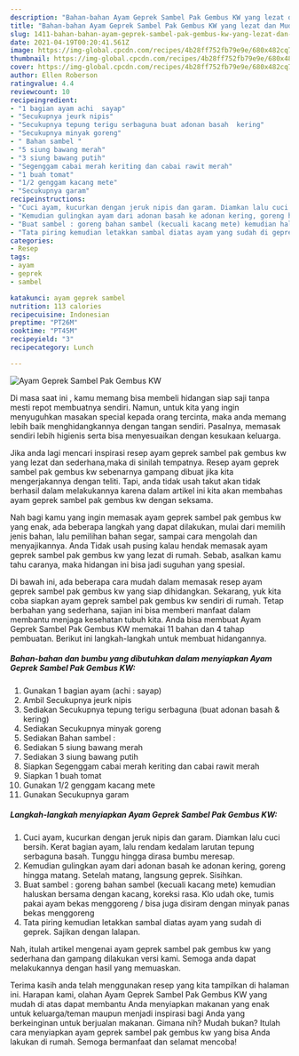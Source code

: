```yaml
---
description: "Bahan-bahan Ayam Geprek Sambel Pak Gembus KW yang lezat dan Mudah Dibuat"
title: "Bahan-bahan Ayam Geprek Sambel Pak Gembus KW yang lezat dan Mudah Dibuat"
slug: 1411-bahan-bahan-ayam-geprek-sambel-pak-gembus-kw-yang-lezat-dan-mudah-dibuat
date: 2021-04-19T00:20:41.561Z
image: https://img-global.cpcdn.com/recipes/4b28ff752fb79e9e/680x482cq70/ayam-geprek-sambel-pak-gembus-kw-foto-resep-utama.jpg
thumbnail: https://img-global.cpcdn.com/recipes/4b28ff752fb79e9e/680x482cq70/ayam-geprek-sambel-pak-gembus-kw-foto-resep-utama.jpg
cover: https://img-global.cpcdn.com/recipes/4b28ff752fb79e9e/680x482cq70/ayam-geprek-sambel-pak-gembus-kw-foto-resep-utama.jpg
author: Ellen Roberson
ratingvalue: 4.4
reviewcount: 10
recipeingredient:
- "1 bagian ayam achi  sayap"
- "Secukupnya jeurk nipis"
- "Secukupnya tepung terigu serbaguna buat adonan basah  kering"
- "Secukupnya minyak goreng"
- " Bahan sambel "
- "5 siung bawang merah"
- "3 siung bawang putih"
- "Segenggam cabai merah keriting dan cabai rawit merah"
- "1 buah tomat"
- "1/2 genggam kacang mete"
- "Secukupnya garam"
recipeinstructions:
- "Cuci ayam, kucurkan dengan jeruk nipis dan garam. Diamkan lalu cuci bersih. Kerat bagian ayam, lalu rendam kedalam larutan tepung serbaguna basah. Tunggu hingga dirasa bumbu meresap."
- "Kemudian gulingkan ayam dari adonan basah ke adonan kering, goreng hingga matang. Setelah matang, langsung geprek. Sisihkan."
- "Buat sambel : goreng bahan sambel (kecuali kacang mete) kemudian haluskan bersama dengan kacang, koreksi rasa. Klo udah oke, tumis pakai ayam bekas menggoreng / bisa juga disiram dengan minyak panas bekas menggoreng"
- "Tata piring kemudian letakkan sambal diatas ayam yang sudah di geprek. Sajikan dengan lalapan."
categories:
- Resep
tags:
- ayam
- geprek
- sambel

katakunci: ayam geprek sambel 
nutrition: 113 calories
recipecuisine: Indonesian
preptime: "PT26M"
cooktime: "PT45M"
recipeyield: "3"
recipecategory: Lunch

---
```



![Ayam Geprek Sambel Pak Gembus KW](https://img-global.cpcdn.com/recipes/4b28ff752fb79e9e/680x482cq70/ayam-geprek-sambel-pak-gembus-kw-foto-resep-utama.jpg)

Di masa  saat ini , kamu memang bisa membeli hidangan siap saji tanpa mesti repot membuatnya sendiri. Namun, untuk kita yang ingin menyuguhkan masakan special kepada orang tercinta, maka anda memang lebih baik menghidangkannya dengan tangan sendiri. Pasalnya, memasak sendiri lebih higienis serta bisa menyesuaikan dengan kesukaan keluarga.

Jika anda lagi mencari inspirasi resep ayam geprek sambel pak gembus kw yang lezat dan sederhana,maka di sinilah tempatnya. Resep ayam geprek sambel pak gembus kw  sebenarnya gampang dibuat jika kita mengerjakannya dengan teliti. Tapi, anda tidak usah takut akan tidak berhasil dalam melakukannya 
karena dalam artikel ini kita akan membahas ayam geprek sambel pak gembus kw dengan seksama.  



Nah bagi kamu yang ingin memasak ayam geprek sambel pak gembus kw yang enak, ada beberapa langkah yang dapat dilakukan, mulai dari memilih jenis bahan, lalu pemilihan bahan segar, sampai cara mengolah dan menyajikannya. Anda Tidak usah pusing kalau hendak memasak ayam geprek sambel pak gembus kw yang lezat di rumah. Sebab, asalkan kamu  tahu caranya, maka hidangan ini bisa jadi suguhan yang spesial.

Di bawah ini, ada beberapa cara mudah dalam memasak resep ayam geprek sambel pak gembus kw yang siap dihidangkan. Sekarang, yuk kita coba siapkan ayam geprek sambel pak gembus kw sendiri di rumah. Tetap berbahan yang sederhana, sajian ini bisa memberi manfaat dalam membantu menjaga kesehatan tubuh kita. Anda bisa membuat Ayam Geprek Sambel Pak Gembus KW memakai 11 bahan dan 4 tahap pembuatan. Berikut ini langkah-langkah untuk membuat hidangannya.

<!--inarticleads1-->

##### Bahan-bahan dan bumbu yang dibutuhkan dalam menyiapkan Ayam Geprek Sambel Pak Gembus KW:

1. Gunakan 1 bagian ayam (achi : sayap)
1. Ambil Secukupnya jeurk nipis
1. Sediakan Secukupnya tepung terigu serbaguna (buat adonan basah &amp; kering)
1. Sediakan Secukupnya minyak goreng
1. Sediakan  Bahan sambel :
1. Sediakan 5 siung bawang merah
1. Sediakan 3 siung bawang putih
1. Siapkan Segenggam cabai merah keriting dan cabai rawit merah
1. Siapkan 1 buah tomat
1. Gunakan 1/2 genggam kacang mete
1. Gunakan Secukupnya garam




<!--inarticleads2-->

##### Langkah-langkah menyiapkan Ayam Geprek Sambel Pak Gembus KW:

1. Cuci ayam, kucurkan dengan jeruk nipis dan garam. Diamkan lalu cuci bersih. Kerat bagian ayam, lalu rendam kedalam larutan tepung serbaguna basah. Tunggu hingga dirasa bumbu meresap.
1. Kemudian gulingkan ayam dari adonan basah ke adonan kering, goreng hingga matang. Setelah matang, langsung geprek. Sisihkan.
1. Buat sambel : goreng bahan sambel (kecuali kacang mete) kemudian haluskan bersama dengan kacang, koreksi rasa. Klo udah oke, tumis pakai ayam bekas menggoreng / bisa juga disiram dengan minyak panas bekas menggoreng
1. Tata piring kemudian letakkan sambal diatas ayam yang sudah di geprek. Sajikan dengan lalapan.




Nah, itulah artikel mengenai  ayam geprek sambel pak gembus kw  yang sederhana dan gampang dilakukan versi kami. Semoga anda dapat melakukannya dengan hasil yang memuaskan. 

Terima kasih anda telah menggunakan resep yang kita tampilkan di halaman ini. Harapan kami, olahan  Ayam Geprek Sambel Pak Gembus KW yang mudah di atas dapat membantu Anda menyiapkan makanan yang enak untuk keluarga/teman maupun menjadi inspirasi bagi Anda yang berkeinginan untuk berjualan makanan. Gimana nih? Mudah bukan? Itulah cara menyiapkan ayam geprek sambel pak gembus kw yang bisa Anda lakukan di rumah. Semoga bermanfaat dan selamat mencoba!

